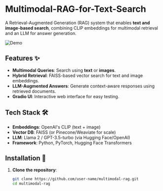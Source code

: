 # Multimodal-RAG-for-Text-Search

A Retrieval-Augmented Generation (RAG) system that enables **text and image-based search**, combining CLIP embeddings for multimodal retrieval and an LLM for answer generation.

![Demo](assets/demo.gif)

## Features ✨
- **Multimodal Queries**: Search using **text** or **images**.
- **Hybrid Retrieval**: FAISS-based vector search for text and image embeddings.
- **LLM-Augmented Answers**: Generate context-aware responses using retrieved documents.
- **Gradio UI**: Interactive web interface for easy testing.

## Tech Stack 🛠️
- **Embeddings**: OpenAI's CLIP (text + image)
- **Vector DB**: FAISS (or Pinecone/Weaviate for scale)
- **LLM**: Llama 2 / GPT-3.5-turbo (via Hugging Face/OpenAI)
- **Framework**: Python, PyTorch, Hugging Face Transformers

## Installation 🚀

1. **Clone the repository**:
   ```bash
   git clone https://github.com/user-name/multimodal-rag.git
   cd multimodal-rag
